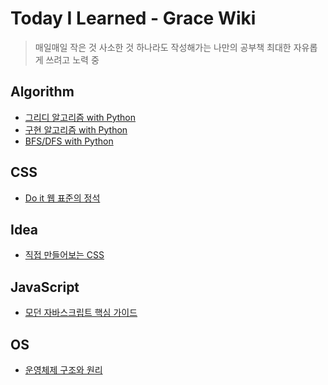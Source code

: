 # Today I Learned - Grace Wiki
> 매일매일 작은 것 사소한 것 하나라도 작성해가는 나만의 공부책
> 최대한 자유롭게 쓰려고 노력 중

## Algorithm
* [그리디 알고리즘 with Python](https://github.com/GraceKim527/TIL_Grace/blob/main/Algorithm/Greedy.md)
* [구현 알고리즘 with Python](https://github.com/GraceKim527/TIL_Grace/blob/main/Algorithm/Implementation.md)
* [BFS/DFS with Python](https://github.com/GraceKim527/TIL_Grace/blob/main/Algorithm/bfs_dfs.md)


## CSS
* [Do it 웹 표준의 정석](https://github.com/GraceKim527/TIL_Grace/blob/main/Css/Do%20it%20%EC%9B%B9%20%ED%91%9C%EC%A4%80%EC%9D%98%20%EC%A0%95%EC%84%9D.md)

## Idea
* [직접 만들어보는 CSS](https://github.com/GraceKim527/TIL_Grace/blob/main/idea/idea.md)

## JavaScript
* [모던 자바스크립트 핵심 가이드](https://github.com/GraceKim527/TIL_Grace/blob/main/JavaScript/%EB%AA%A8%EB%8D%98%20%EC%9E%90%EB%B0%94%EC%8A%A4%ED%81%AC%EB%A6%BD%ED%8A%B8%20%ED%95%B5%EC%8B%AC%20%EA%B0%80%EC%9D%B4%EB%93%9C.md)

## OS
* [운영체제 구조와 원리](https://github.com/GraceKim527/TIL_Grace/blob/main/OS/%EC%9A%B4%EC%98%81%EC%B2%B4%EC%A0%9C%20%EA%B5%AC%EC%A1%B0%EC%99%80%20%EC%9B%90%EB%A6%AC.md)